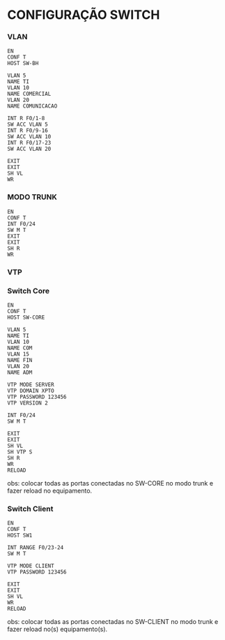 # CONFIGURAÇÃO SWITCH

### VLAN
```
EN
CONF T
HOST SW-BH

VLAN 5
NAME TI
VLAN 10
NAME COMERCIAL
VLAN 20
NAME COMUNICACAO

INT R F0/1-8
SW ACC VLAN 5
INT R F0/9-16
SW ACC VLAN 10
INT R F0/17-23
SW ACC VLAN 20

EXIT
EXIT
SH VL
WR
```

### MODO TRUNK
```
EN
CONF T
INT F0/24
SW M T
EXIT
EXIT
SH R
WR
```

### VTP
### Switch Core
```
EN
CONF T
HOST SW-CORE

VLAN 5
NAME TI
VLAN 10
NAME COM
VLAN 15
NAME FIN
VLAN 20
NAME ADM

VTP MODE SERVER
VTP DOMAIN XPTO
VTP PASSWORD 123456
VTP VERSION 2

INT F0/24
SW M T

EXIT
EXIT
SH VL
SH VTP S
SH R
WR
RELOAD
```
obs: colocar todas as portas conectadas no SW-CORE no modo trunk e fazer reload no equipamento.

### Switch Client
```
EN
CONF T
HOST SW1

INT RANGE F0/23-24
SW M T

VTP MODE CLIENT
VTP PASSWORD 123456

EXIT
EXIT
SH VL
WR
RELOAD
```
obs: colocar todas as portas conectadas no SW-CLIENT no modo trunk e fazer reload no(s) equipamento(s).